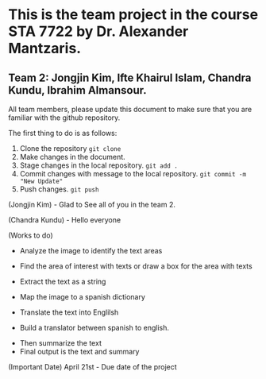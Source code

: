 # This is the team project in the course STA 7722 by Dr. Alexander Mantzaris.

## Team 2: Jongjin Kim, Ifte Khairul Islam, Chandra Kundu, Ibrahim Almansour.

All team members, please update this document to make sure that you are familiar with the github repository.

The first thing to do is as follows:

1. Clone the repository `git clone`
2. Make changes in the document.
3. Stage changes in the local repository. `git add .`
4. Commit changes with message to the local repository. `git commit -m "New Update"`
5. Push changes. `git push` 

(Jongjin Kim) - Glad to See all of you in the team 2.

(Chandra Kundu) - Hello everyone

(Works to do)
+ Analyze the image to identify the text areas
- Find the area of interest with texts or draw a box for the area with texts
+ Extract the text as a string
- Map the image to a spanish dictionary
+ Translate the text into Englilsh
- Build a translator between spanish to english.
+ Then summarize the text
+ Final output is the text and summary

(Important Date)
April 21st - Due date of the project

